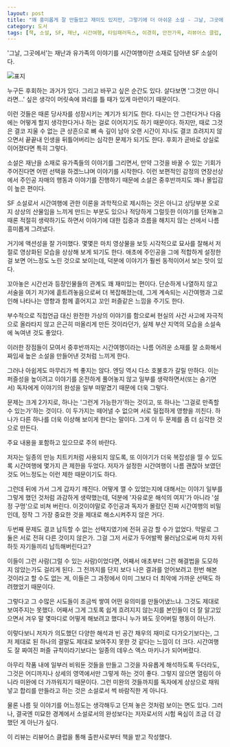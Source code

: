 ```yaml
---
layout: post
title: "꽤 흥미롭게 잘 만들었고 재미도 있지만, 그렇기에 더 아쉬운 소설 - 그날, 그곳에서"
category: 도서
tags: [책, 소설, SF, 재난, 시간여행, 타임패러독스, 이경희, 안전가옥, 리뷰어스 클럽, 서평]
---
```


'그날, 그곳에서'는
재난과 유가족의 이야기를 시간여행이란 소재로 담아낸 SF 소설이다.

![표지](https://images2.imgbox.com/4d/56/oB4CqO9X_o.jpg)

누구든 후회하는 과거가 있다.
그리고 바꾸고 싶은 순간도 있다.
살다보면 '그것만 아니라면...' 싶은 생각이 머릿속에 꽈리를 틀 때가 있게 마련이기 때문이다.

이런 것들은 때론 당사자를 성장시키는 계기가 되기도 한다.
다시는 안 그런다거나 다음에는 어떻게 할지 생각한다거나 하는 걸로 이어지기도 하기 때문이다.
하지만, 때로 그것은 결코 지울 수 없는 큰 상흔으로 뼈 속 깊이 남아
오랜 시간이 지나도 결코 흐려지지 않으면서 끝끝내 인생을 뒤틀어버리는 심각한 문제가 되기도 한다.
후회가 곧바로 상실로 이어졌다면 특히 그렇다.

소설은 재난을 소재로 유가족들의 이야기를 그리면서,
만약 그것을 바꿀 수 있는 기회가 주어진다면 어떤 선택을 하겠느냐며 이야기를 시작한다.
이런 보편적인 감정의 연장선상에서 주인공 자매의 행동과 이야기를 진행하기 때문에
소설은 중후반까지도 꽤나 몰입감이 높은 편이다.

SF 소설로서 시간여행에 관한 이론을 과학적으로 제시하는 것은 아니고
상당부분 오로지 상상의 산물임을 느끼게 만드는 부분도 있으나
적당하게 그럴듯한 이야기를 던져놓고 때론 적절히 생략하기도 하면서
이야기에 대한 집중과 흐름을 해치지 않는 선에서 나름 흥미롭게 그려냈다.

거기에 액션성을 잘 가미했다.
몇몇은 마치 영상물을 보듯 시각적으로 묘사를 잘해서
저절로 영상화된 모습을 상상해 보게 되기도 한다.
애초에 주인공을 그에 적합하게 설정한 걸 보면 어느정도 노린 것으로 보이는데,
덕분에 이야기가 훨씬 동적이어서 보는 맛이 있다.

꼬아놓은 시간선과 등장인물들의 관계도 꽤 재미있는 편이다.
단순하게 나열하지 않고 서술을 여기 저기에 흩트려놓음으로써 더 복잡해졌는데,
그게 계속되는 시간여행과 그로인해 나타나는 영향과 함께 흩어지고 꼬인 퍼즐같은 느낌을 주기도 한다.

부수적으로 직접언급 대신 완전한 가상의 이야기를 함으로써
현실의 사건 사고에 자극적으로 올라타지 않고 은근히 떠올리게 만든 것이라던가,
실제 부산 지역의 모습을 소설속에 녹여낸 것도 좋았다.

이러한 장점들이 모여서 중후반까지는
시간여행이라는 나름 어려운 소재를 잘 소화해서
짜임새 높은 소설을 만들어낸 것처럼 느끼게 한다.

그러나 아쉽게도 마무리가 썩 좋지는 않다.
엔딩 역시 다소 호불호가 갈릴 만하다.
이는 퍼즐성을 높이려고 이야기를 온전하게 풀어놓지 않고
일부를 생략하면서(또는 숨기면서) 독자에게 이야기의 완성을 일부 떠맡겼기 때문에 더욱 그렇다.

문제는 크게 2가지로,
하나는 '그런게 가능한가'하는 것이고,
또 하나는 '그걸로 만족할 수 있는가'하는 것이다.
이 두가지는 떼어낼 수 없으며 서로 밀접하게 영향을 끼친다.
하나가 다른 하나를 더욱 이상해 보이게 한다는 말이다.
그게 이 두 문제를 좀 더 심각한 것으로 만든다.



<div class="im im-warning">
주요 내용을 포함하고 있으므로 주의 바란다.
</div>



저자는 일종의 만능 치트키처럼 사용되지 않도록,
또 이야기가 더욱 복잡성을 띨 수 있도록 시간여행에 몇가지 큰 제한을 두었다.
저자가 설정한 시간여행이 나름 괜찮아 보였던 것도 어느정도는 이런 제한 때문이기도 하다.

그런데 뒤에 가서 그게 갑자기 깨진다.
어떻게 깰 수 있었는지에 대해서는 이야기 일부를 그렇게 했던 것처럼 과감하게 생략했는데,
덕분에 '자유로운 해석의 여지'가 아니라 '설정 구멍'으로 비쳐 버린다.
이것이야말로 주인공과 독자가 몰랐던 진짜 시간여행의 비밀인데,
정작 그 가장 중요한 것을 제대로 해소시켜주지 않은 거다.

두번째 문제도 결코 납득할 수 없는 선택지였기에 전혀 공감 할 수가 없었다.
막말로 그 둘은 서로 전혀 다른 것이지 않은가.
그걸 그저 서로가 두어발짝 물러남으로써 마치 자위하듯 자기들끼리 납득해버린다고?

이들이 그런 사람(그럴 수 있는 사람)이었다면,
어째서 애초부터 그런 해결법을 도모하지 않았는가도 걸리게 된다.
그 전까지를 단지 보다 나은 결과를 얻어보려고 한번 해본 것이라고 할 수도 없는 게,
이들은 그 과정에서 이미 그보다 더 최악에 가까운 선택도 하려했었기 때문이다.

그렇다고 그 수많은 시도들이 조금씩 쌓여 어떤 유의미를 만들어냈느냐.
그것도 제대로 보여주지는 못했다.
어째서 그게 그토록 쉽게 흐려지지 않는지를 본인들이 더 잘 알고있으면서
겨우 말 몇마디로 어떻게 해보려고 했다니
누가 봐도 웃어버릴 행동이 아닌가.

이렇다보니 저자가 의도했던 다양한 해석과 빈 공간 채우의 재미로 다가오기보다는,
그저 제대로 된 하나의 결말도 제대로 보여주지 못한 것 같다는 느낌이 더 크다.
시간여행도 잘 짜여진 퍼즐 규칙이라기보다는 일종의 데우스 엑스 마키나가 되어버렸다.

아무리 작품 내에 일부러 비워둔 것들을 만들고 그것을 자유롭게 해석하도록 두더라도,
그것은 어디까지나 상세의 영역에서만 그렇게 하는 것이 좋다.
그렇지 않으면 열림이 아니라 미완에 더 가까워지기 때문이다.
그런 미완의 것들까지를 독자에게 상상으로 채워넣고 합리를 만들라고 하는 것은 소설로서 썩 바람직한 게 아니다.

물론 나름 뒷 이야기를 어느정도는 생각해두고 던져 놓은 것처럼 보이는 면도 있다.
그러나, 결국엔 미묘한 경계에서 소설로서의 완성보다는 저자로서의 시험 욕심이 조금 더 강했던 게 아닌가 싶다.



<div class="im im-info">
이 리뷰는 리뷰어스 클럽을 통해 출판사로부터 책을 받고 작성했다.
</div>
